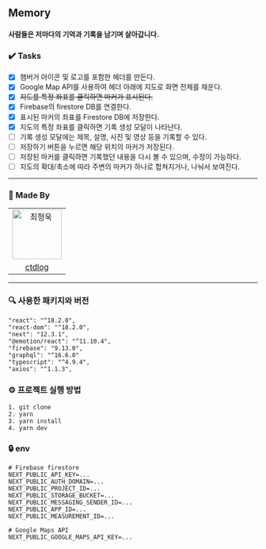 ## Memory 

#### 사람들은 저마다의 기억과 기록을 남기며 살아갑니다.

### ✔️ Tasks
- [x] 햄버거 아이콘 및 로고를 포함한 헤더를 만든다.
- [x] Google Map API를 사용하여 헤더 아래에 지도로 화면 전체를 채운다.
- [x] ~~지도를 특정 좌표를 클릭하면 마커가 표시된다.~~
- [x] Firebase의 firestore DB를 연결한다.
- [x] 표시된 마커의 좌표를 Firestore DB에 저장한다.
- [x] 지도의 특정 좌표를 클릭하면 기록 생성 모달이 나타난다.
- [ ] 기록 생성 모달에는 제목, 설명, 사진 및 영상 등을 기록할 수 있다.
- [ ] 저장하기 버튼을 누르면 해당 위치의 마커가 저장된다.
- [ ] 저장된 마커를 클릭하면 기록했던 내용을 다시 볼 수 있으며, 수정이 가능하다.
- [ ] 지도의 확대/축소에 따라 주변의 마커가 하나로 합쳐지거나, 나눠서 보여진다.

---

### 👥 Made By

<table>
  <tr>
    <td align="center">
      <img src="https://avatars.githubusercontent.com/u/73215539?v=4" width="100px;" alt="최형욱"/>
  </tr>
  <tr>    
    <td align="center">
      <a href="https://github.com/ctdlog">
        <div>ctdlog</div>
      </a>
    </td>
  </tr>
</table>

---

### 🔍 사용한 패키지와 버전
```
"react": "^18.2.0",
"react-dom": "^18.2.0",
"next": "12.3.1",
"@emotion/react": "^11.10.4",
"firebase": "9.13.0",
"graphql": "^16.6.0"
"typescript": "^4.9.4",
"axios": "^1.1.3",
```

### ⚙️ 프로젝트 실행 방법
```
1. git clone
2. yarn
3. yarn install
4. yarn dev
```

### 🔒 env
```
# Firebase firestore
NEXT_PUBLIC_API_KEY=...
NEXT_PUBLIC_AUTH_DOMAIN=...
NEXT_PUBLIC_PROJECT_ID=...
NEXT_PUBLIC_STORAGE_BUCKET=...
NEXT_PUBLIC_MESSAGING_SENDER_ID=...
NEXT_PUBLIC_APP_ID=...
NEXT_PUBLIC_MEASUREMENT_ID=...

# Google Maps API
NEXT_PUBLIC_GOOGLE_MAPS_API_KEY=...
```
